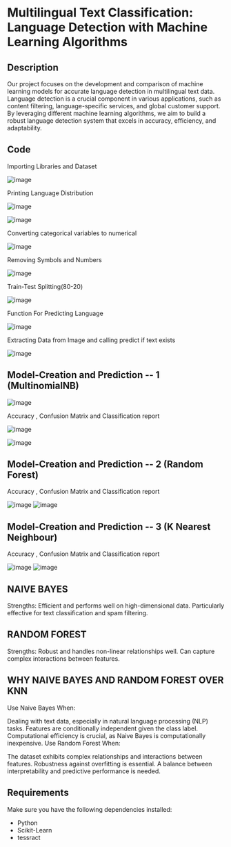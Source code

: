 # Multilingual Text Classification: Language Detection with Machine Learning Algorithms


## Description

Our project focuses on the development and comparison of machine learning models for accurate language detection in multilingual text data. Language detection is a crucial component in various applications, such as content filtering, language-specific services, and global customer support. By leveraging different machine learning algorithms, we aim to build a robust language detection system that excels in accuracy, efficiency, and adaptability.

## Code 

Importing Libraries and Dataset 

![image](https://github.com/Chandankawatra123/LANGUAGE-DETECTION/assets/100226305/1d4c0dea-4b5e-4efe-aa6b-c55ce7d98c7e)

Printing Language Distribution

![image](https://github.com/Chandankawatra123/LANGUAGE-DETECTION/assets/100226305/816520b8-862a-4ed3-87e5-3fa61a88cfb0)

![image](https://github.com/Chandankawatra123/LANGUAGE-DETECTION/assets/100226305/1b408240-a39d-4c72-af83-d80ae23d992c)

Converting categorical variables to numerical

![image](https://github.com/Chandankawatra123/LANGUAGE-DETECTION/assets/100226305/d0a52fa2-4c16-4824-aa0c-1eb743b67517)

Removing Symbols and Numbers

![image](https://github.com/Chandankawatra123/LANGUAGE-DETECTION/assets/100226305/5c28ceec-f435-4345-9de4-95acd3727998)

Train-Test Splitting(80-20)

![image](https://github.com/Chandankawatra123/LANGUAGE-DETECTION/assets/100226305/07e75c0c-98bb-4649-80bf-ff5494280268)

Function For Predicting Language 

![image](https://github.com/Chandankawatra123/LANGUAGE-DETECTION/assets/100226305/46c4688c-bc83-4acb-9c4d-d85eb79e40ec)

Extracting Data from Image and calling predict if text exists

![image](https://github.com/Chandankawatra123/LANGUAGE-DETECTION/assets/100226305/1612d862-f8a7-46b7-82ca-504cc46adc6b)


## Model-Creation and Prediction -- 1 (MultinomialNB)

![image](https://github.com/Chandankawatra123/LANGUAGE-DETECTION/assets/100226305/f3656aa1-6bfd-4574-a551-c6b4e6fd0373)

Accuracy , Confusion Matrix and Classification report

![image](https://github.com/Chandankawatra123/LANGUAGE-DETECTION/assets/100226305/d720f31a-a29d-49b5-969b-00f125120c4f)

![image](https://github.com/Chandankawatra123/LANGUAGE-DETECTION/assets/100226305/6c1a0c9b-da1b-4f0d-aa8a-d4686b8da658)

## Model-Creation and Prediction -- 2 (Random Forest)

Accuracy , Confusion Matrix and Classification report

![image](https://github.com/Chandankawatra123/LANGUAGE-DETECTION/assets/100226305/576b7145-1c9c-4fcb-9206-6f63474d3560)
![image](https://github.com/Chandankawatra123/LANGUAGE-DETECTION/assets/100226305/91f40627-4960-4cd9-b38a-34bd667a1353)

## Model-Creation and Prediction -- 3 (K Nearest Neighbour)

Accuracy , Confusion Matrix and Classification report

![image](https://github.com/Chandankawatra123/LANGUAGE-DETECTION/assets/100226305/19277e65-2610-40be-aef0-31afc0612b4e)
![image](https://github.com/Chandankawatra123/LANGUAGE-DETECTION/assets/100226305/4a84e259-a2b3-450a-be64-ee0f452a7155)


## NAIVE BAYES 
Strengths:
Efficient and performs well on high-dimensional data.
Particularly effective for text classification and spam filtering.

## RANDOM FOREST
Strengths:
Robust and handles non-linear relationships well.
Can capture complex interactions between features.


## WHY NAIVE BAYES AND RANDOM FOREST OVER KNN

Use Naive Bayes When:

Dealing with text data, especially in natural language processing (NLP) tasks.
Features are conditionally independent given the class label.
Computational efficiency is crucial, as Naive Bayes is computationally inexpensive.
Use Random Forest When:

The dataset exhibits complex relationships and interactions between features.
Robustness against overfitting is essential.
A balance between interpretability and predictive performance is needed.




## Requirements

Make sure you have the following dependencies installed:

- Python 
- Scikit-Learn 
- tessract
